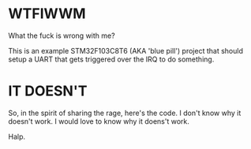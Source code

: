 # WTFIWWM
What the fuck is wrong with me?

This is an example STM32F103C8T6 (AKA 'blue pill') project that should setup a UART that gets triggered over the IRQ to do something.

# IT DOESN'T

So, in the spirit of sharing the rage, here's the code. I don't know why it doesn't work. I would love to know why it doens't work.

Halp.
